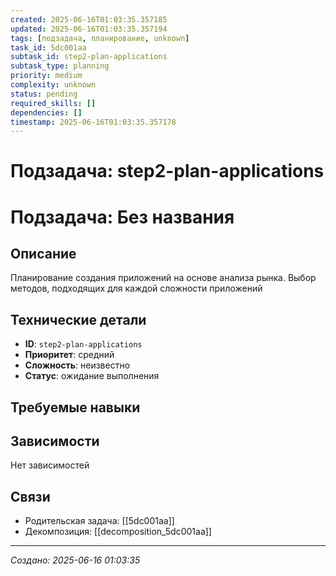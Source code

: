 ```yaml
---
created: 2025-06-16T01:03:35.357185
updated: 2025-06-16T01:03:35.357194
tags: [подзадача, планирование, unknown]
task_id: 5dc001aa
subtask_id: step2-plan-applications
subtask_type: planning
priority: medium
complexity: unknown
status: pending
required_skills: []
dependencies: []
timestamp: 2025-06-16T01:03:35.357178
---
```


# Подзадача: step2-plan-applications

# Подзадача: Без названия

## Описание
Планирование создания приложений на основе анализа рынка. Выбор методов, подходящих для каждой сложности приложений

## Технические детали
- **ID**: `step2-plan-applications`
- **Приоритет**: средний
- **Сложность**: неизвестно
- **Статус**: ожидание выполнения

## Требуемые навыки


## Зависимости
Нет зависимостей

## Связи
- Родительская задача: [[5dc001aa]]
- Декомпозиция: [[decomposition_5dc001aa]]

---
*Создано: 2025-06-16 01:03:35*

